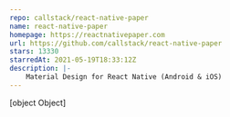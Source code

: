 ```yaml
---
repo: callstack/react-native-paper
name: react-native-paper
homepage: https://reactnativepaper.com
url: https://github.com/callstack/react-native-paper
stars: 13330
starredAt: 2021-05-19T18:33:12Z
description: |-
    Material Design for React Native (Android & iOS)
---
```


[object Object]
